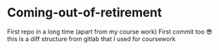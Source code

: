 # Coming-out-of-retirement
First repo in a long time (apart from my course work)
First commit too 😎 this is a diff structure from gitlab that I used for coursework
